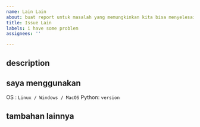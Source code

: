 ```yaml
---
name: Lain Lain
about: buat report untuk masalah yang memungkinkan kita bisa menyelesaikan masalahnya
title: Issue Lain
labels: i have some problem
assignees: ''

---
```


## description
<!-- jelaskan masalah kamu secara detail -->

## saya menggunakan
OS : ``Linux / Windows / MacOS``
Python: ``version``

## tambahan lainnya
<!-- jelaskan saran atau masukan lain yang ingin kamu sampaikan -->
